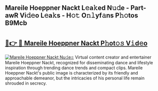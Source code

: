 ## Mareile Hoeppner Nackt L𝚎a𝚔ed N𝚞𝚍e - Part-awR Vi𝚍𝚎o L𝚎a𝚔s - H𝚘𝚝 O𝚗𝚕yf𝚊ns P𝚑𝚘tos B9Mcb

# <h2><a href="http://kf8g94.oniu.top/?m=Mareile+Hoeppner+Nackt">🔗👉 🔴 Mareile Hoeppner Nackt P𝚑ot𝚘𝚜 V𝚒d𝚎o</a></h2>

[![Mareile Hoeppner Nackt Nu𝚍e𝚜](https://i.imgur.com/0qMVB7G.gif)](http://kf8g94.oniu.top/?m=Mareile+Hoeppner+Nackt)
Virtual content creator and entertainer Mareile Hoeppner Nackt, recognized for disseminating dance and lifestyle inspiration through trending dance trends and compact clips. Mareile Hoeppner Nackt's public image is characterized by its friendly and approachable demeanor, but the intricacies of his personal life remain shrouded in secrecy.  
